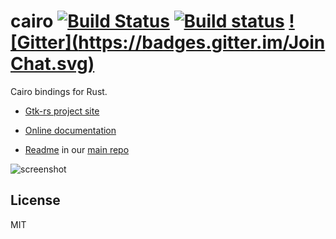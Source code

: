# cairo [![Build Status](https://travis-ci.org/gtk-rs/cairo.png?branch=master)](https://travis-ci.org/gtk-rs/cairo) [![Build status](https://ci.appveyor.com/api/projects/status/9q998histb9vk2o2?svg=true)](https://ci.appveyor.com/project/GuillaumeGomez/cairo-p0df1) [![Gitter](https://badges.gitter.im/Join Chat.svg)](https://gitter.im/gtk-rs/gtk)

Cairo bindings for Rust.

- [Gtk-rs project site](http://gtk-rs.org/)

- [Online documentation](http://gtk-rs.org/docs/)

- [Readme](https://github.com/gtk-rs/gtk/blob/master/README.md) in our
  [main repo](https://github.com/gtk-rs/gtk)

![screenshot](http://guillaume-gomez.fr/image/cairo.png)

## License

MIT
